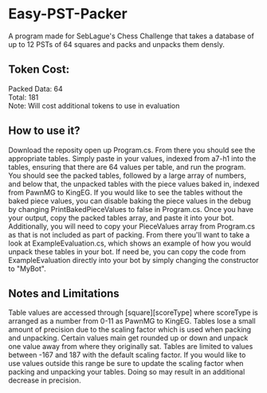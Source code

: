 # Easy-PST-Packer
A program made for SebLague's Chess Challenge that takes a database of up to 12 PSTs of 64 squares and packs and unpacks them densly.

## Token Cost:
Packed Data: 64  
Total: 181  
Note: Will cost additional tokens to use in evaluation

## How to use it?
Download the reposity open up Program.cs. From there you should see the appropriate tables. Simply paste in your values, indexed from a7-h1 into the tables, ensuring that there are 64 values per table, and run the program. You should see the packed tables, followed by a large array of numbers, and below that, the unpacked tables with the piece values baked in, indexed from PawnMG to KingEG. If you would like to see the tables without the baked piece values, you can disable baking the piece values in the debug by changing PrintBakedPieceValues to false in Program.cs.
Once you have your output, copy the packed tables array, and paste it into your bot. Additionally, you will need to copy your PieceValues array from Program.cs as that is not included as part of packing. 
From there you'll want to take a look at ExampleEvaluation.cs, which shows an example of how you would unpack these tables in your bot. If need be, you can copy the code from ExampleEvaluation directly into your bot by simply changing the constructor to "MyBot".

## Notes and Limitations
Table values are accessed through [square][scoreType] where scoreType is arranged as a number from 0-11 as PawnMG to KingEG.
Tables lose a small amount of precision due to the scaling factor which is used when packing and unpacking. Certain values main get rounded up or down and unpack one value away from where they originally sat.
Tables are limited to values between -167 and 187 with the default scaling factor. If you would like to use values outside this range be sure to update the scaling factor when packing and unpacking your tables. Doing so may result in an additional decrease in precision.
